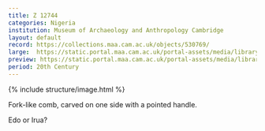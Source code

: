 ```yaml
---
title: Z 12744
categories: Nigeria
institution: Museum of Archaeology and Anthropology Cambridge
layout: default
record: https://collections.maa.cam.ac.uk/objects/530769/
large:  https://static.portal.maa.cam.ac.uk/portal-assets/media/library_images/web/761529_Z_12744_002.png
preview: https://static.portal.maa.cam.ac.uk/portal-assets/media/library_images/thumbnail/761529_Z_12744_002.png
period: 20th Century
---
```

{% include structure/image.html %}

Fork-like comb, carved on one side with a pointed handle.

Edo or Irua?
